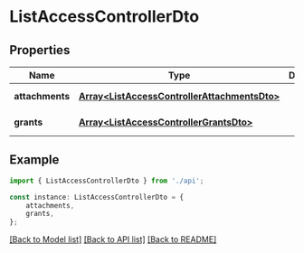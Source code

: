 # ListAccessControllerDto


## Properties

Name | Type | Description | Notes
------------ | ------------- | ------------- | -------------
**attachments** | [**Array&lt;ListAccessControllerAttachmentsDto&gt;**](ListAccessControllerAttachmentsDto.md) |  | [default to undefined]
**grants** | [**Array&lt;ListAccessControllerGrantsDto&gt;**](ListAccessControllerGrantsDto.md) |  | [default to undefined]

## Example

```typescript
import { ListAccessControllerDto } from './api';

const instance: ListAccessControllerDto = {
    attachments,
    grants,
};
```

[[Back to Model list]](../README.md#documentation-for-models) [[Back to API list]](../README.md#documentation-for-api-endpoints) [[Back to README]](../README.md)
